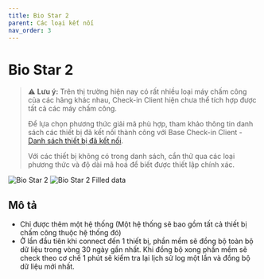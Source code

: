 ```yaml
---
title: Bio Star 2
parent: Các loại kết nối
nav_order: 3
---
```


# Bio Star 2

> ⚠️ **Lưu ý:** Trên thị trường hiện nay có rất nhiều loại máy chấm công của các hãng khác nhau, Check-in Client hiện chưa thể tích hợp được tất cả các máy chấm công.  
> 
> Để lựa chọn phương thức giải mã phù hợp, tham khảo thông tin danh sách các thiết bị đã kết nối thành công với Base Check-in Client - [Danh sách thiết bị đã kết nối](../TESTED_DEVICES).  
> 
> Với các thiết bị không có trong danh sách, cần thử qua các loại phương thức và độ dài mã hoá để biết được thiết lập chính xác.

<img src="{{site.baseurl}}/assets/images/setting_bio_star_2.png" alt="Bio Star 2">

<img src="{{site.baseurl}}/assets/images/fill_setting_bio_star.png" alt="Bio Star 2 Filled data">

## Mô tả

- Chỉ được thêm một hệ thống (Một hệ thống sẽ bao gồm tất cả thiết bị chấm công thuộc hệ thống đó)
- Ở lần đầu tiên khi connect đến 1 thiết bị, phần mềm sẽ đồng bộ toàn bộ dữ liệu trong vòng 30 ngày gần nhất. Khi đồng bộ xong phần mềm sẽ check theo cơ chế 1 phút sẽ kiểm tra lại lịch sử log một lần và đồng bộ dữ liệu mới nhất.